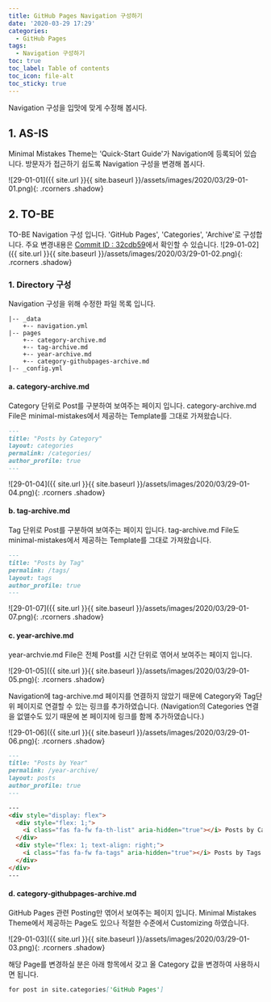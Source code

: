 ```yaml
---
title: GitHub Pages Navigation 구성하기
date: '2020-03-29 17:29'
categories:
  - GitHub Pages
tags:
  - Navigation 구성하기
toc: true
toc_label: Table of contents
toc_icon: file-alt
toc_sticky: true
---
```


Navigation 구성을 입맛에 맞게 수정해 봅시다.

## 1. AS-IS

 Minimal Mistakes Theme는 'Quick-Start Guide'가 Navigation에 등록되어 있습니다. 방문자가 접근하기 쉽도록 Navigation 구성을 변경해 봅시다.

![29-01-01]({{ site.url }}{{ site.baseurl }}/assets/images/2020/03/29-01-01.png){: .rcorners .shadow}

## 2. TO-BE

TO-BE Navigation 구성 입니다. 'GitHub Pages', 'Categories', 'Archive'로 구성합니다. 주요 변경내용은 [Commit ID : 32cdb59](https://github.com/sdj7072/sdj7072.github.io/commit/32cdb59dc635af9addcad5618438487c37c8ea18)에서 확인할 수 있습니다.
![29-01-02]({{ site.url }}{{ site.baseurl }}/assets/images/2020/03/29-01-02.png){: .rcorners .shadow}

### 1. Directory 구성
Navigation 구성을 위해 수정한 파일 목록 입니다.
```
|-- _data
    +-- navigation.yml
|-- pages
    +-- category-archive.md
    +-- tag-archive.md
    +-- year-archive.md
    +-- category-githubpages-archive.md
|-- _config.yml
```

#### a. category-archive.md

Category 단위로 Post를 구분하여 보여주는 페이지 입니다. category-archive.md File은 minimal-mistakes에서 제공하는 Template를 그대로 가져왔습니다.

```md
---
title: "Posts by Category"
layout: categories
permalink: /categories/
author_profile: true
---
```
![29-01-04]({{ site.url }}{{ site.baseurl }}/assets/images/2020/03/29-01-04.png){: .rcorners .shadow}

#### b. tag-archive.md

Tag 단위로 Post를 구분하여 보여주는 페이지 입니다. tag-archive.md File도 minimal-mistakes에서 제공하는 Template를 그대로 가져왔습니다.

```md
---
title: "Posts by Tag"
permalink: /tags/
layout: tags
author_profile: true
---
```
![29-01-07]({{ site.url }}{{ site.baseurl }}/assets/images/2020/03/29-01-07.png){: .rcorners .shadow}

#### c. year-archive.md

year-archvie.md File은 전체 Post를 시간 단위로 엮어서 보여주는 페이지 입니다.

![29-01-05]({{ site.url }}{{ site.baseurl }}/assets/images/2020/03/29-01-05.png){: .rcorners .shadow}

Navigation에 tag-archive.md 페이지를 연결하지 않았기 때문에 Category와 Tag단위 페이지로 연결할 수 있는 링크를 추가하였습니다. (Navigation의 Categories 연결을 없앨수도 있기 때문에 본 페이지에 링크를 함께 추가하였습니다.)

![29-01-06]({{ site.url }}{{ site.baseurl }}/assets/images/2020/03/29-01-06.png){: .rcorners .shadow}

```md
---
title: "Posts by Year"
permalink: /year-archive/
layout: posts
author_profile: true
---

---
<div style="display: flex">
  <div style="flex: 1;">
    <i class="fas fa-fw fa-th-list" aria-hidden="true"></i> Posts by Categories <a href="/categories">here</a>
  </div>
  <div style="flex: 1; text-align: right;">
    <i class="fas fa-fw fa-tags" aria-hidden="true"></i> Posts by Tags <a href="/tags">here</a>
  </div>
</div>
---
```

#### d. category-githubpages-archive.md

GitHub Pages 관련 Posting만 엮어서 보여주는 페이지 입니다. Minimal Mistakes Theme에서 제공하는 Page도 있으나 적절한 수준에서 Customizing 하였습니다.

![29-01-03]({{ site.url }}{{ site.baseurl }}/assets/images/2020/03/29-01-03.png){: .rcorners .shadow}

해당 Page를 변경하실 분은 아래 항목에서 갖고 올 Category 값을 변경하여 사용하시면 됩니다.

```md
for post in site.categories['GitHub Pages']
```
